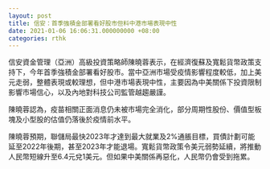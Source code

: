 ```yaml
---
layout: post
title: 信安：首季強積金部署看好股市但料中港市場表現中性
date: 2021-01-06 16:06:31.000000000 +08:00
categories: rthk
---
```


信安資金管理（亞洲）高級投資策略師陳曉蓉表示，在經濟復蘇及寬鬆貨幣政策支持下，今年首季強積金部署看好股市。當中亞洲市場受疫情影響程度較低，加上美元走弱，整體表現或較理想，但中港市場表現中性，主要因為中美關係下投資限制影響市場信心，以及內地對科技公司監管越趨嚴謹。

陳曉蓉認為，疫苗相關正面消息仍未被市場完全消化，部分周期性股份、價值型板塊及小型股的估值仍落後於疫情前水平。

陳曉蓉預期，聯儲局最快2023年才達到最大就業及2%通脹目標，買債計劃可能延至2022年後期，甚至2023年才能退場。寬鬆貨幣政策令美元弱勢延續，將推動人民幣短線升至6.4元兌1美元。但如果中美關係再惡化，人民幣仍會受到拖累。
